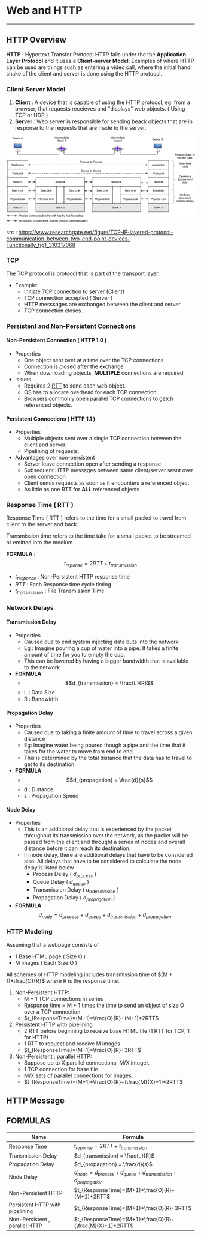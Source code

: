 # Web and HTTP
---
## HTTP Overview

**HTTP** : Hypertext Transfer Protocol
HTTP falls under the the **Application Layer Protocol** and it uses a **Client-server Model**.  Examples of where HTTP can be used are things such as entering a video call, where the initial hand shake of the client and server is done using the HTTP protocol.

### Client Server Model

1. **Client** : A device that is capable of using the HTTP protocol, eg. from a browser, that requests receieves and "displays" web objects. ( Using TCP or UDP )
2. **Server** : Web server is responsible for sending beack objects that are in response to the requests that are made to the server.

![OSI Model](https://github.com/greed-k/DP-Study/blob/master/CSD%202160%20(Networking)/osi.png)

src : https://www.researchgate.net/figure/TCP-IP-layered-protocol-communication-between-two-end-point-devices-Functionally_fig1_310317068

### TCP 
The TCP protocol is protocol that is part of the transport layer.
- Example:
	-  Initiate TCP connection to server (Client)
	-  TCP connection accepted ( Server )
	-  HTTP messsages are exchanged between the client and server.
	-  TCP connection closes.

### Persistent and Non-Persistent Connections

#### Non-Persistent Connection ( HTTP 1.0 )
- Properties
	-  One object sent over at a time over the TCP connections
	- Connection is closed after the exchange
	- When downloading objects, **MULTIPLE** connections are required.
- Issues
	- Requires 2 [RTT](#response-time--rtt-) to send each web object.
	- OS has to allocate overhead for each TCP connection.
	- Browsers commonly open parallel TCP connections to getch referenced objects.


#### Persistent Connections ( HTTP 1.1 )
- Properties
	- Multiple objects sent over a single TCP connection between the client and server.
	- Pipelining of requests.
- Advantages over non-persistent
	- Server leave connection open after sending a response
	- Subsequent HTTP messages between same client/server sesnt over open connection
	- Client sends requests as soon as it encounters a referenced object
	- As little as one RTT for **ALL** referenced objects
### Response Time ( RTT )

Response Time ( RTT ) refers to the time for a small packet to travel from client to the server and back. 

Transmission time refers to the time take for a small packet to be streamed or emitted into the medium.

**FORMULA** : 
$$t_{reponse} =  2RTT + t_{transmission}$$

- $t_{response}$  :  Non-Persistent HTTP response time
- $RTT$  :  Each Response time cycle timing
- $t_{transmission}$  : File Transmission Time 
### Network Delays 
#### Transmission Delay
- Properties
	- Caused due to end system injecting data buts into the network
	- Eg : Imagine pouring a cup of water into a pipe. It takes a finite amount of time for you to empty the cup.
	- This can be lowered by having a bigger bandwidth that is available to the network
- **FORMULA** 
	- $$d_{transmission} = \frac{L}{R}$$
	- L : Data Size
	- R : Bandwidth
#### Propagation Delay
- Properties
	- Caused due to taking a finite amount of time to travel across a given distance
	- Eg: Imagine water being poured though a pipe and the time that it takes for the water to move from end to end.
	- This is determined by the total distance that the data has to travel to get to its destination.
- **FORMULA** 
	- $$d_{propagation} = \frac{d}{s}$$
	- d : Distance
	- s : Propagation Speed
#### Node Delay 
- Properties
	- This is an additional delay that is experienced by the packet throughout its transmission over the network, as the packet will be passed from the client and throught a series of nodes and overall distance before it can reach its destination.
	-  In node delay, there are additional delays that have to be considered also. All delays that have to be considered to calculate the node delay is listed below
		- Process Delay ( $d_{process}$  ) 
		- Queue Delay ( $d_{queue}$ )
		- Transmission Delay ( $d_{transmission}$ )
		- Propagation Delay ( $d_{propagation}$ )
- **FORMULA** 
$$d_{node} = d_{process} + d_{queue} + d_{transmission} + d_{propagation}$$
### HTTP Modeling
Assuming that a webpage consists of
- 1 Base HTML page ( Size O )
- M images ( Each Size O )

All schemes of HTTP modeling includes transmission time of $(M + 1)*\frac{O}{R}$ where R is the response time.

1. Non-Persistent HTTP:
	- M + 1 TCP connections in series
	- Response time = M + 1 times the time to send an object of size O over a TCP connection.
	- $t_{ResponseTime}=(M+1)*\frac{O}{R}+(M+1)*2RTT$
2. Persistent HTTP with pipelining
	- 2 RTT before beginning to receive base HTML file (1 RTT for TCP, 1 for HTTP)
	- 1 RTT to request and receive M images
	- $t_{ResponseTime}=(M+1)*\frac{O}{R}+3RTT$
3. Non-Persistent , parallel HTTP:
	- Suppose up to X parallel connections; M/X integer. 
	- 1 TCP connection for base file 
	- M/X sets of parallel connections for images.
	- $t_{ResponseTime}=(M+1)*\frac{O}{R}+(\frac{M}{X}+1)*2RTT$
	



## HTTP Message

## FORMULAS
| Name | Formula |
| -------- | ------- |
|Response Time| $t_{reponse} =  2RTT + t_{transmission}$|
|Transmission Delay| $d_{transmission} = \frac{L}{R}$|
|Propagation Delay| $d_{propagation} = \frac{d}{s}$|
|Node Delay | $d_{node} = d_{process} + d_{queue} + d_{transmission} + d_{propagation}$|
|Non-Persistent HTTP|$t_{ResponseTime}=(M+1)*\frac{O}{R}+(M+1)*2RTT$|
|Persistent HTTP with pipelining|$t_{ResponseTime}=(M+1)*\frac{O}{R}+3RTT$|
|Non-Persistent , parallel HTTP|$t_{ResponseTime}=(M+1)*\frac{O}{R}+(\frac{M}{X}+1)*2RTT$|



